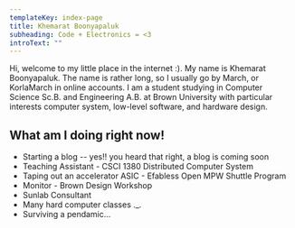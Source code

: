 ```yaml
---
templateKey: index-page
title: Khemarat Boonyapaluk
subheading: Code + Electronics = <3
introText: ""
---
```


Hi, welcome to my little place in the internet :). My name is Khemarat Boonyapaluk. The name is rather long, so I usually go by March, or KorlaMarch in online accounts. I am a student studying in Computer Science Sc.B. and Engineering A.B. at Brown University with particular interests computer system, low-level software, and hardware design.

## What am I doing right now!
- Starting a blog -- yes!! you heard that right, a blog is coming soon
- Teaching Assistant - CSCI 1380 Distributed Computer System
- Taping out an accelerator ASIC - Efabless Open MPW Shuttle Program
- Monitor - Brown Design Workshop
- Sunlab Consultant
- Many hard computer classes ._.
- Surviving a pendamic...